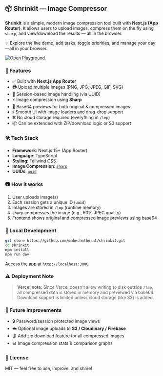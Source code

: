 ## 📦 ShrinkIt — Image Compressor

**ShrinkIt** is a simple, modern image compression tool built with **Next.js (App Router)**.
It allows users to upload images, compress them on the fly using `sharp`, and view/download the results — all in the browser.

✨ Explore the live demo, add tasks, toggle priorities, and manage your day—all in your browser.

[![Open Playground](https://img.shields.io/badge/Try%20Now-Playground-blueviolet?style=for-the-badge&logo=vercel&logoColor=white)](https://shrink--it.vercel.app/)

### 🚀 Features

* ✅ Built with **Next.js App Router**
* 📷 Upload multiple images (PNG, JPG, JPEG, GIF, SVG)
* 🧠 Session-based image handling (via UUID)
* ⚡ Image compression using **Sharp**
* 📄 Base64 previews for both original & compressed images
* 🌀 Smooth UI with image loaders and drag-drop support
* ❌ No cloud storage required (everything in `/tmp`)
* 📦 Can be extended with ZIP/download logic or S3 support

### 🛠️ Tech Stack

* **Framework**: Next.js 15+ (App Router)
* **Language**: TypeScript
* **Styling**: Tailwind CSS
* **Image Compression**: [`sharp`](https://www.npmjs.com/package/sharp)
* **UUIDs**: [`uuid`](https://www.npmjs.com/package/uuid)

### 📷 How it works

1. User uploads image(s)
2. Each session gets a unique ID (`uuid`)
3. Images are stored in `/tmp` (runtime memory)
4. `sharp` compresses the image (e.g., 60% JPEG quality)
5. Frontend shows original and compressed image previews using base64

### 🧪 Local Development

```bash
git clone https://github.com/maheshmthorat/shrinkit.git
cd shrinkit
npm install
npm run dev
```

Access the app at `http://localhost:3000`.


### ⚠️ Deployment Note

> **Vercel note**: Since Vercel doesn't allow writing to disk outside `/tmp`, all compressed data is stored in memory and previewed via base64. Download support is limited unless cloud storage (like S3) is added.


### 📝 Future Improvements

* 🔒 Password/session protected image views
* ☁️ Optional image uploads to **S3 / Cloudinary / Firebase**
* 🗜️ Add zip download feature for all compressed images
* 📊 Image compression stats & comparison graphs


### 📄 License

MIT — feel free to use, improve, and share!